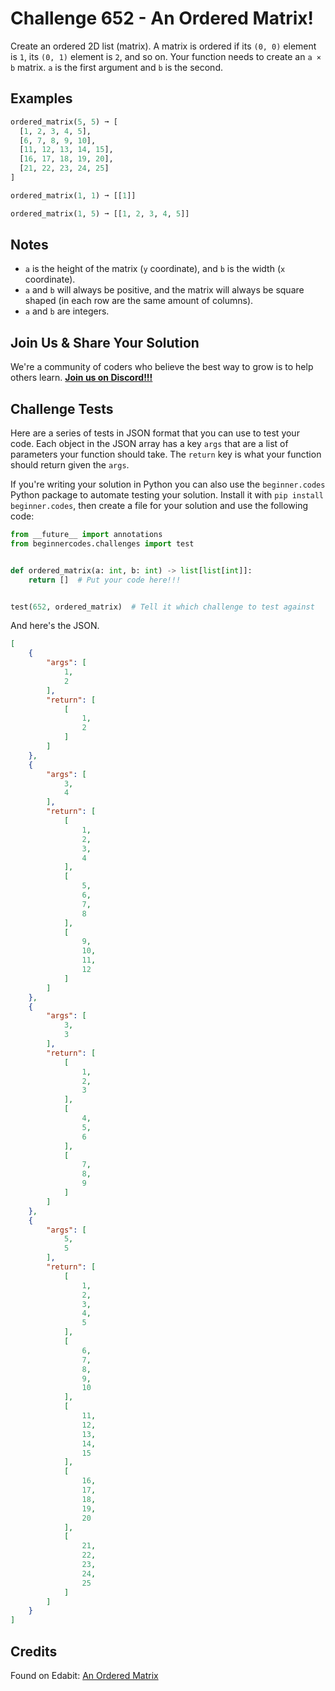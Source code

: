 # Challenge 652 - An Ordered Matrix!

Create an ordered 2D list (matrix). A matrix is ordered if its `(0, 0)` element is `1`, its `(0, 1)` element is `2`, and so on. Your function needs to create an `a × b` matrix. `a` is the first argument and `b` is the second.

## Examples
```python
ordered_matrix(5, 5) ➞ [
  [1, 2, 3, 4, 5],
  [6, 7, 8, 9, 10],
  [11, 12, 13, 14, 15],
  [16, 17, 18, 19, 20],
  [21, 22, 23, 24, 25]
]

ordered_matrix(1, 1) ➞ [[1]]

ordered_matrix(1, 5) ➞ [[1, 2, 3, 4, 5]]
```
## Notes

- `a` is the height of the matrix (`y` coordinate), and `b` is the width (`x` coordinate).
- `a` and `b` will always be positive, and the matrix will always be square shaped (in each row are the same amount of columns).
- `a` and `b` are integers.

## Join Us & Share Your Solution

We're a community of coders who believe the best way to grow is to help others learn. **[Join us on Discord!!!](https://discord.gg/sfHykntuGy)**

## Challenge Tests

Here are a series of tests in JSON format that you can use to test your code. Each object in the JSON array has a key `args` that are a list of parameters your function should take. The `return` key is what your function should return given the `args`. 

If you're writing your solution in Python you can also use the `beginner.codes` Python package to automate testing your solution. Install it with `pip install beginner.codes`, then create a file for your solution and use the following code:
```python
from __future__ import annotations
from beginnercodes.challenges import test


def ordered_matrix(a: int, b: int) -> list[list[int]]:
    return []  # Put your code here!!!


test(652, ordered_matrix)  # Tell it which challenge to test against
```
And here's the JSON.
```json
[
    {
        "args": [
            1,
            2
        ],
        "return": [
            [
                1,
                2
            ]
        ]
    },
    {
        "args": [
            3,
            4
        ],
        "return": [
            [
                1,
                2,
                3,
                4
            ],
            [
                5,
                6,
                7,
                8
            ],
            [
                9,
                10,
                11,
                12
            ]
        ]
    },
    {
        "args": [
            3,
            3
        ],
        "return": [
            [
                1,
                2,
                3
            ],
            [
                4,
                5,
                6
            ],
            [
                7,
                8,
                9
            ]
        ]
    },
    {
        "args": [
            5,
            5
        ],
        "return": [
            [
                1,
                2,
                3,
                4,
                5
            ],
            [
                6,
                7,
                8,
                9,
                10
            ],
            [
                11,
                12,
                13,
                14,
                15
            ],
            [
                16,
                17,
                18,
                19,
                20
            ],
            [
                21,
                22,
                23,
                24,
                25
            ]
        ]
    }
]
```
## Credits

Found on Edabit: [An Ordered Matrix](https://edabit.com/challenge/exeY2wDuEW4rFeYvL)
